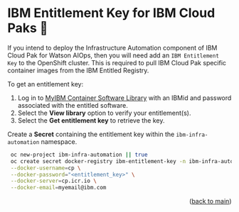 # IBM Entitlement Key for IBM Cloud Paks 🔑

If you intend to deploy the Infrastructure Automation component of IBM Cloud Pak for Watson AIOps, then you will need add an `IBM Entitlement Key` to the OpenShift cluster. This is required to pull IBM Cloud Pak specific container images from the IBM Entitled Registry.

To get an entitlement key:

1. Log in to [MyIBM Container Software Library](https://myibm.ibm.com/products-services/containerlibrary) with an IBMid and password associated with the entitled software.  
2. Select the **View library** option to verify your entitlement(s).
3. Select the **Get entitlement key** to retrieve the key.

Create a **Secret** containing the entitlement key within the `ibm-infra-automation` namespace.

   ```sh
    oc new-project ibm-infra-automation || true
    oc create secret docker-registry ibm-entitlement-key -n ibm-infra-automation \
    --docker-username=cp \
    --docker-password="<entitlement_key>" \
    --docker-server=cp.icr.io \
    --docker-email=myemail@ibm.com
   ```

<p align="right">(<a href="https://github.com/one-touch-provisioning/otp-gitops/">back to main</a>)</p>